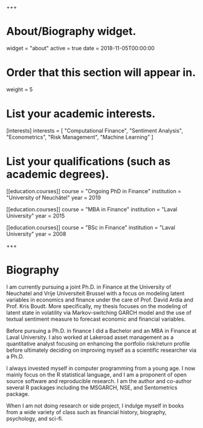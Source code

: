+++
# About/Biography widget.
widget = "about"
active = true
date = 2018-11-05T00:00:00

# Order that this section will appear in.
weight = 5

# List your academic interests.
[interests]
  interests = [
    "Computational Finance",
    "Sentiment Analysis",
    "Econometrics",
    "Risk Management",
    "Machine Learning"
  ]

# List your qualifications (such as academic degrees).
[[education.courses]]
  course = "Ongoing PhD in Finance"
  institution = "University of Neuchâtel"
  year = 2019

[[education.courses]]
  course = "MBA in Finance"
  institution = "Laval University"
  year = 2015

[[education.courses]]
  course = "BSc in Finance"
  institution = "Laval University"
  year = 2008
 
+++

# Biography

I am currently pursuing a joint Ph.D. in Finance at the University of Neuchatel and Vrije Universiteit Brussel with a focus on modeling latent variables in economics and finance under the care of Prof. David Ardia and Prof. Kris Boudt. More specifically, my thesis focuses on the modeling of latent state in volatility via Markov-switching GARCH model and the use of textual sentiment measure to forecast economic and financial variables.

Before pursuing a Ph.D. in finance I did a Bachelor and an MBA in Finance at Laval University. I also worked at Lakeroad asset management as a quantitative analyst focusing on enhancing the portfolio risk/return profile before ultimately deciding on improving myself as a scientific researcher via a Ph.D.

I always invested myself in computer programming from a young age. I now mainly focus on the R statistical language, and I am a proponent of open source software and reproducible research. I am the author and co-author several R packages including the MSGARCH, NSE, and Sentometrics package. 

When I am not doing research or side project, I indulge myself in books from a wide variety of class such as financial history, biography, psychology, and sci-fi.

